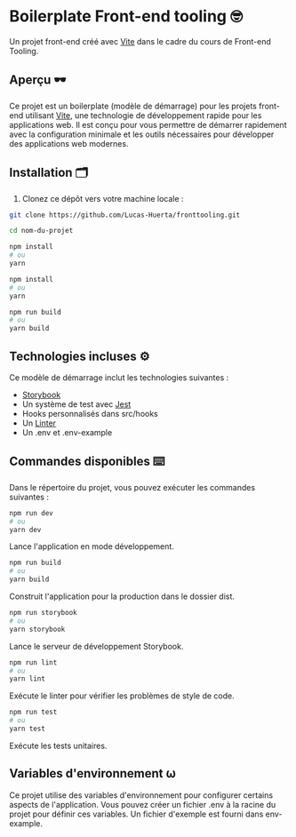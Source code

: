 # Boilerplate Front-end tooling 🤓

Un projet front-end créé avec [Vite](https://vitejs.dev/) dans le cadre du cours de Front-end Tooling.

## Aperçu 🕶️

Ce projet est un boilerplate (modèle de démarrage) pour les projets front-end utilisant [Vite](https://vitejs.dev/), une technologie de développement rapide pour les applications web. Il est conçu pour vous permettre de démarrer rapidement avec la configuration minimale et les outils nécessaires pour développer des applications web modernes.

## Installation 🗂️

1. Clonez ce dépôt vers votre machine locale :

```bash
git clone https://github.com/Lucas-Huerta/fronttooling.git

cd nom-du-projet

npm install
# ou
yarn

npm install
# ou
yarn

npm run build
# ou
yarn build
```

## Technologies incluses ⚙️

Ce modèle de démarrage inclut les technologies suivantes :

- [Storybook](https://storybook.js.org/)
- Un système de test avec [Jest](https://jestjs.io/fr/)
- Hooks personnalisés dans src/hooks
- Un [Linter](https://eslint.org/)
- Un .env et .env-example

## Commandes disponibles ⌨️

Dans le répertoire du projet, vous pouvez exécuter les commandes suivantes :

```bash
npm run dev
# ou
yarn dev
```

Lance l'application en mode développement.

```bash
npm run build
# ou
yarn build
```

Construit l'application pour la production dans le dossier dist.

```bash
npm run storybook
# ou
yarn storybook
```

Lance le serveur de développement Storybook.

```bash
npm run lint
# ou
yarn lint
```

Exécute le linter pour vérifier les problèmes de style de code.

```bash
npm run test
# ou
yarn test
```

Exécute les tests unitaires.

## Variables d'environnement ⍵

Ce projet utilise des variables d'environnement pour configurer certains aspects de l'application. Vous pouvez créer un fichier .env à la racine du projet pour définir ces variables. Un fichier d'exemple est fourni dans env-example.
